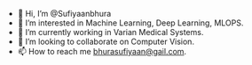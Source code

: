 - 👋 Hi, I’m @Sufiyaanbhura
- 👀 I’m interested in Machine Learning, Deep Learning, MLOPS.
- 🌱 I’m currently working in Varian Medical Systems.
- 💞️ I’m looking to collaborate on Computer Vision.
- 📫 How to reach me bhurasufiyaan@gail.com.

<!---
Sufiyaanbhura/Sufiyaanbhura is a ✨ special ✨ repository because its `README.md` (this file) appears on your GitHub profile.
You can click the Preview link to take a look at your changes.
--->
